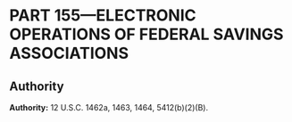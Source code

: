 # PART 155—ELECTRONIC OPERATIONS OF FEDERAL SAVINGS ASSOCIATIONS


## Authority

**Authority:** 12 U.S.C. 1462a, 1463, 1464, 5412(b)(2)(B).




